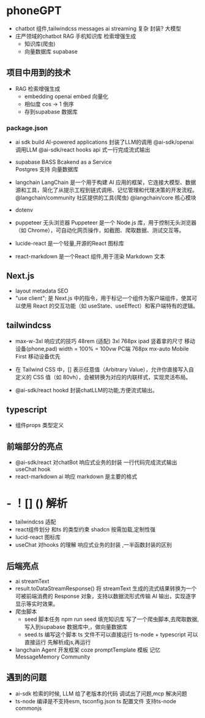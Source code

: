 # phoneGPT

- chatbot
  组件,tailwindcss messages
  ai streaming  复杂  封装? 
  大模型
- 庄严领域的chatbot 
  RAG 手机知识库  检索增强生成 
  - 知识库(爬虫)
  - 向量数据库  supabase 

## 项目中用到的技术
 
- RAG 检索增强生成
  - embedding openai embed 向量化
  - 相似度  cos -> 1 倒序 
  - 存到supabase 数据库
### package.json
- ai sdk 
  build AI-powered applications
  封装了LLM的调用
  @ai-sdk/openai   调用LLM
  @ai-sdk/react hooks api 式一行完成流式输出

- supabase
  BASS Bcakend as a Service   
  Postgres  支持 向量数据库
- langchain 
  LangChain 是一个用于构建 AI 应用的框架，它连接大模型、数据源和工具，简化了从提示工程到链式调用、记忆管理和代理决策的开发流程。 
  @langchain/community  社区提供的工具(爬虫)
  @langchain/core 核心模块
- dotenv
- puppeteer 无头浏览器 
  Puppeteer 是一个 Node.js 库，用于控制无头浏览器（如 Chrome），可自动化网页操作，如截图、爬取数据、测试交互等。
- lucide-react  是一个轻量,开源的React 图标库
- react-markdown 是一个React 组件,用于渲染 Markdown 文本 

## Next.js
- layout metadata
  SEO
- "use client"; 是 Next.js 中的指令，用于标记一个组件为客户端组件，使其可以使用 React 的交互功能（如 useState、useEffect）和客户端特有的逻辑。
## tailwindcss
- max-w-3xl
  响应式的技巧
  48rem (适配) 3xl 768px ipad 竖着拿的尺寸
  移动设备(phone,pad) width = 100% = 100vw
  PC端 768px mx-auto
  Mobile First 移动设备优先
- 在 Tailwind CSS 中，[] 表示任意值（Arbitrary Value），允许你直接写入自定义的 CSS 值（如 80vh），会被转换为对应的内联样式，实现灵活布局。

- @ai-sdk/react
  hookd 封装chatLLM的功能,方便流式输出。

## typescript
- 组件props 类型定义

## 前端部分的亮点
- @ai-sdk/react 对chatBot 响应式业务的封装 一行代码完成流式输出
  useChat hook 
- react-markdown ai 响应 markdown 是主要的格式
 # - ！[] () 解析
 - tailwindcss 适配
 - react组件划分 和ts 的类型约束
   shadcn 按需加载,定制性强
- lucid-react 图标库
- useChat 对hooks 的理解  响应式业务的封装 ,一半函数封装的区别 


  
## 后端亮点
- ai streamText
- result.toDataStreamResponse() 将 streamText 生成的流式结果转换为一个可被前端消费的 Response 对象，支持以数据流形式传输 AI 输出，实现逐字显示等实时效果。
- 爬虫脚本
  - seed 脚本任务
    npm run seed 
    填充知识库 
    写了一个爬虫脚本,去爬取数据,写入到supabase 数据库中,，做向量数据库
  - seed.ts 编写这个脚本
    ts 文件不可以直接运行
    ts-node + typescript  可以直接运行
    先解析成js,再运行 
- langchain Agent 开发框架 
  coze promptTemplate  模板  记忆MessageMemory Community 

## 遇到的问题
- ai-sdk 检索的时候, LLM 给了老版本的代码 调试出了问题,mcp 解决问题
- ts-node 编译是不支持esm,
  tsconfig.json ts 配置文件 
  支持ts-node commonjs 
  
  

